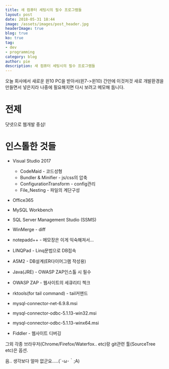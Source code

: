 ```yaml
---
title: 새 컴퓨터 세팅시의 필수 프로그램들
layout: post
date: 2018-05-31 18:44
image: /assets/images/post_header.jpg
headerImage: true
blog: true
ko: true
tag:
- dev
- programming
category: blog
author: pie
description: 새 컴퓨터 세팅시의 필수 프로그램들
---
```


오늘 회사에서 새로운 윈10 PC을 받아서(윈7->윈10) 간만에 이것저것 새로 개발환경을 만들면서 넣은지라 나중에 필요해지면 다시 보려고 메모해 둡니다.

# 전제
닷넷으로 웹개발 중심!

# 인스톨한 것들
- Visual Studio 2017
    - CodeMaid - 코드성형
    - Bundler & Minifier - js/css의 압축
    - ConfigurationTransform - config관리
    - File_Nesting  - 파일의 계단구성

- Office365
- MySQL Workbench
- SQL Server Management Studio (SSMS)
- WinMerge - diff
- notepadd++ - 메모장은 이게 익숙해져서...
- LINQPad - Linq문법으로 DB접속
- A5M2 - DB설계(ER다이어그램 작성용)
- Java(JRE) - OWASP ZAP인스톨 시 필수
- OWASP ZAP - 웹사이트의 세큐리티 첵크
- rktools(for tail command) - tail커맨드
- mysql-connector-net-6.9.8.msi
- mysql-connector-odbc-5.1.13-win32.msi
- mysql-connector-odbc-5.1.13-winx64.msi
- Fiddler - 웹사이트 디버깅

그외 각종 브라우저(Chrome/Firefox/Waterfox.. etc)랑 git관련 툴(SourceTree etc)은 옵션.


음.. 생각보다 얼마 없군요.....(´･ω･｀;A)
